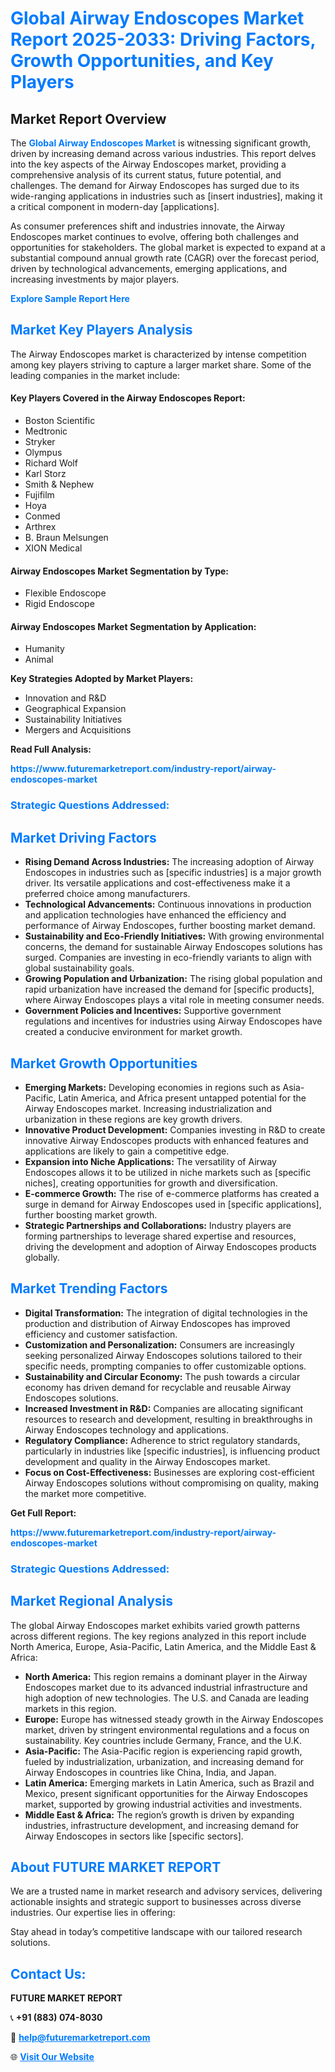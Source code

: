 <h1 style="color: #007BFF;">Global Airway Endoscopes Market Report 2025-2033: Driving Factors, Growth Opportunities, and Key Players</h1>

<section id="overview">
<h2>Market Report Overview</h2>
<p>The <a href="https://www.futuremarketreport.com/industry-report/airway-endoscopes-market" style="color: #007BFF; text-decoration: none;"><strong>Global Airway Endoscopes Market</strong></a> is witnessing significant growth, driven by increasing demand across various industries. This report delves into the key aspects of the Airway Endoscopes market, providing a comprehensive analysis of its current status, future potential, and challenges. The demand for Airway Endoscopes has surged due to its wide-ranging applications in industries such as [insert industries], making it a critical component in modern-day [applications].</p>
<p>As consumer preferences shift and industries innovate, the Airway Endoscopes market continues to evolve, offering both challenges and opportunities for stakeholders. The global market is expected to expand at a substantial compound annual growth rate (CAGR) over the forecast period, driven by technological advancements, emerging applications, and increasing investments by major players.</p>
</section>

<section id="overview">
<p><a href="https://www.futuremarketreport.com/request-sample/reportId=64574" style="color: #007BFF; text-decoration: none;"><strong>Explore Sample Report Here</strong></a></p>
</section>

<section id="key-players">
<h2 style="color: #007BFF;">Market Key Players Analysis</h2>
<p>The Airway Endoscopes market is characterized by intense competition among key players striving to capture a larger market share. Some of the leading companies in the market include:</p>
<h4>Key Players Covered in the Airway Endoscopes Report:</h4>
<ul><li>Boston Scientific</li><li>Medtronic</li><li>Stryker</li><li>Olympus</li><li>Richard Wolf</li><li>Karl Storz</li><li>Smith &amp; Nephew</li><li>Fujifilm</li><li>Hoya</li><li>Conmed</li><li>Arthrex</li><li>B. Braun Melsungen</li><li>XION Medical</li></ul>
<h4>Airway Endoscopes Market Segmentation by Type:</h4>
<ul><li>Flexible Endoscope</li><li>Rigid Endoscope</li></ul>

<h4>Airway Endoscopes Market Segmentation by Application:</h4>
<ul><li>Humanity</li><li>Animal</li></ul>
<p><strong>Key Strategies Adopted by Market Players:</strong></p>
<ul>
<li>Innovation and R&D</li>
<li>Geographical Expansion</li>
<li>Sustainability Initiatives</li>
<li>Mergers and Acquisitions</li>
</ul>
</section>

<section>
<p><strong>Read Full Analysis: </strong></p><a href="https://www.futuremarketreport.com/industry-report/airway-endoscopes-market" style="color: #007BFF; text-decoration: none;"><strong>https://www.futuremarketreport.com/industry-report/airway-endoscopes-market</strong></a>
<h3 style="color: #007BFF;">Strategic Questions Addressed:</h3>
</section>

<section id="driving-factors">
<h2 style="color: #007BFF;">Market Driving Factors</h2>
<ul>
<li><strong>Rising Demand Across Industries:</strong> The increasing adoption of Airway Endoscopes in industries such as [specific industries] is a major growth driver. Its versatile applications and cost-effectiveness make it a preferred choice among manufacturers.</li>
<li><strong>Technological Advancements:</strong> Continuous innovations in production and application technologies have enhanced the efficiency and performance of Airway Endoscopes, further boosting market demand.</li>
<li><strong>Sustainability and Eco-Friendly Initiatives:</strong> With growing environmental concerns, the demand for sustainable Airway Endoscopes solutions has surged. Companies are investing in eco-friendly variants to align with global sustainability goals.</li>
<li><strong>Growing Population and Urbanization:</strong> The rising global population and rapid urbanization have increased the demand for [specific products], where Airway Endoscopes plays a vital role in meeting consumer needs.</li>
<li><strong>Government Policies and Incentives:</strong> Supportive government regulations and incentives for industries using Airway Endoscopes have created a conducive environment for market growth.</li>
</ul>
</section>

<section id="growth-opportunities">
<h2 style="color: #007BFF;">Market Growth Opportunities</h2>
<ul>
<li><strong>Emerging Markets:</strong> Developing economies in regions such as Asia-Pacific, Latin America, and Africa present untapped potential for the Airway Endoscopes market. Increasing industrialization and urbanization in these regions are key growth drivers.</li>
<li><strong>Innovative Product Development:</strong> Companies investing in R&D to create innovative Airway Endoscopes products with enhanced features and applications are likely to gain a competitive edge.</li>
<li><strong>Expansion into Niche Applications:</strong> The versatility of Airway Endoscopes allows it to be utilized in niche markets such as [specific niches], creating opportunities for growth and diversification.</li>
<li><strong>E-commerce Growth:</strong> The rise of e-commerce platforms has created a surge in demand for Airway Endoscopes used in [specific applications], further boosting market growth.</li>
<li><strong>Strategic Partnerships and Collaborations:</strong> Industry players are forming partnerships to leverage shared expertise and resources, driving the development and adoption of Airway Endoscopes products globally.</li>
</ul>
</section>

<section id="trending-factors">
<h2 style="color: #007BFF;">Market Trending Factors</h2>
<ul>
<li><strong>Digital Transformation:</strong> The integration of digital technologies in the production and distribution of Airway Endoscopes has improved efficiency and customer satisfaction.</li>
<li><strong>Customization and Personalization:</strong> Consumers are increasingly seeking personalized Airway Endoscopes solutions tailored to their specific needs, prompting companies to offer customizable options.</li>
<li><strong>Sustainability and Circular Economy:</strong> The push towards a circular economy has driven demand for recyclable and reusable Airway Endoscopes solutions.</li>
<li><strong>Increased Investment in R&D:</strong> Companies are allocating significant resources to research and development, resulting in breakthroughs in Airway Endoscopes technology and applications.</li>
<li><strong>Regulatory Compliance:</strong> Adherence to strict regulatory standards, particularly in industries like [specific industries], is influencing product development and quality in the Airway Endoscopes market.</li>
<li><strong>Focus on Cost-Effectiveness:</strong> Businesses are exploring cost-efficient Airway Endoscopes solutions without compromising on quality, making the market more competitive.</li>
</ul>
</section>

<section>
<p><strong>Get Full Report: </strong></p><a href="https://www.futuremarketreport.com/industry-report/airway-endoscopes-market" style="color: #007BFF; text-decoration: none;"><strong>https://www.futuremarketreport.com/industry-report/airway-endoscopes-market</strong></a>
<h3 style="color: #007BFF;">Strategic Questions Addressed:</h3>
</section>


<section id="regional-analysis">
<h2 style="color: #007BFF;">Market Regional Analysis</h2>
<p>The global Airway Endoscopes market exhibits varied growth patterns across different regions. The key regions analyzed in this report include North America, Europe, Asia-Pacific, Latin America, and the Middle East & Africa:</p>
<ul>
<li><strong>North America:</strong> This region remains a dominant player in the Airway Endoscopes market due to its advanced industrial infrastructure and high adoption of new technologies. The U.S. and Canada are leading markets in this region.</li>
<li><strong>Europe:</strong> Europe has witnessed steady growth in the Airway Endoscopes market, driven by stringent environmental regulations and a focus on sustainability. Key countries include Germany, France, and the U.K.</li>
<li><strong>Asia-Pacific:</strong> The Asia-Pacific region is experiencing rapid growth, fueled by industrialization, urbanization, and increasing demand for Airway Endoscopes in countries like China, India, and Japan.</li>
<li><strong>Latin America:</strong> Emerging markets in Latin America, such as Brazil and Mexico, present significant opportunities for the Airway Endoscopes market, supported by growing industrial activities and investments.</li>
<li><strong>Middle East & Africa:</strong> The region’s growth is driven by expanding industries, infrastructure development, and increasing demand for Airway Endoscopes in sectors like [specific sectors].</li>
</ul>
</section>

<footer>
<h2 style="color: #007BFF;">About FUTURE MARKET REPORT</h2>
<p>We are a trusted name in market research and advisory services, delivering actionable insights and strategic support to businesses across diverse industries. Our expertise lies in offering:</p>

<p>Stay ahead in today’s competitive landscape with our tailored research solutions.</p>

<h2 style="color: #007BFF;">Contact Us:</h2>
<p><strong>FUTURE MARKET REPORT</strong></p>
<p>📞 <strong>+91 (883) 074-8030</strong></p>
<p>📧 <strong><a href="mailto:help@futuremarketreport.com" style="color: #007BFF;">help@futuremarketreport.com</a></strong></p>
<p>🌐 <strong><a href="https://www.futuremarketreport.com/" style="color: #007BFF;">Visit Our Website</a></strong></p>
</footer>
